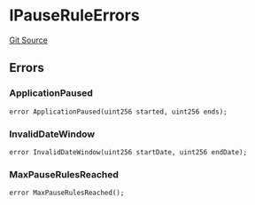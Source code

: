 # IPauseRuleErrors
[Git Source](https://github.com/thrackle-io/tron/blob/bcbcc01a5b28a551282aabeb3b2db849eb2ab94f/src/common/IErrors.sol)


## Errors
### ApplicationPaused

```solidity
error ApplicationPaused(uint256 started, uint256 ends);
```

### InvalidDateWindow

```solidity
error InvalidDateWindow(uint256 startDate, uint256 endDate);
```

### MaxPauseRulesReached

```solidity
error MaxPauseRulesReached();
```

